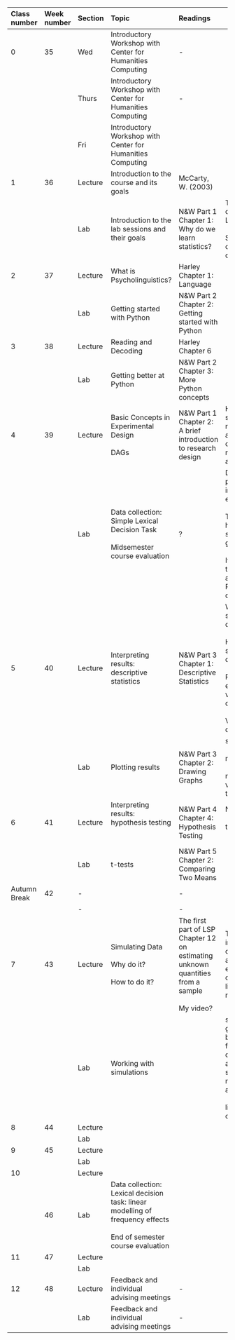 |    Class number    |    Week number    |    Section    |    Topic                                                                                                                                                                           |    Readings                                                                                                           |                                                                                                                                                                                   |
|:-------------------|:------------------|:--------------|:-----------------------------------------------------------------------------------------------------------------------------------------------------------------------------------|:----------------------------------------------------------------------------------------------------------------------|:----------------------------------------------------------------------------------------------------------------------------------------------------------------------------------|
|                 0  |    35             |    Wed        |    Introductory Workshop with Center for Humanities Computing                                                                                                                      |    -                                                                                                                  |                                                                                                                                                                                   |
|                    |                   |    Thurs      |    Introductory Workshop with Center for Humanities Computing                                                                                                                      |    -                                                                                                                  |                                                                                                                                                                                   |
|                    |                   |    Fri        |    Introductory Workshop with Center for Humanities Computing                                                                                                                      |                                                                                                                       |                                                                                                                                                                                   |
|                 1  |    36             |    Lecture    |    Introduction to the course and its goals                                                                                                                                        |    McCarty, W. (2003)                                                                                                 |                                                                                                                                                                                   |
|                    |                   |    Lab        |    Introduction to the lab sessions and their goals                                                                                                                                |    N&W Part 1 Chapter 1: Why do we learn statistics?                                                                  | Tidy up this chapter in LSP<div><br></div><div>Some kind of live coding?</div>                                                                                                    |
|                 2  |    37             |    Lecture    |    What is Psycholinguistics?                                                                                                                                                      |    Harley Chapter 1: Language                                                                                         |                                                                                                                                                                                   |
|                    |                   |    Lab        |    Getting started with Python                                                                                                                                                     |    N&W Part 2 Chapter 2: Getting started with Python                                                                  |                                                                                                                                                                                   |
|                 3  |    38             |    Lecture    |  Reading and Decoding                                                                                                                                                              |  Harley Chapter 6                                                                                                     |                                                                                                                                                                                   |
|                    |                   |    Lab        |    Getting better at Python                                                                                                                                                        |    N&W Part 2 Chapter 3: More Python concepts                                                                         |                                                                                                                                                                                   |
|                 4  |    39             |    Lecture    |    Basic Concepts in Experimental Design                                          <div><br></div><div>DAGs</div>                                                                   |    N&W Part 1 Chapter 2: A brief introduction to research design                                                      |  Have students make DAGs about their own research areas                                                                                                                           |
|                    |                   |    Lab        |    Data collection: Simple Lexical Decision Task<div><br></div><div>Midsemester course evaluation            </div>                                                                | ?                                                                                                                     | Debrief participating in an experiment<div><br></div><div>Talk about how the semester is going</div><div><br></div><div>If there is time, answer Python questions</div>           |
|                 5  |    40             |    Lecture    |    Interpreting results: descriptive statistics                                                                                                                                    |    N&W Part 3 Chapter 1: Descriptive Statistics                                                                       | Why do we summarize data?<div><br></div><div>How do we summarize data?</div><div><br></div><div>Point estimates vs. distributions</div><div><br></div><div>Visualizing data</div> |
|                    |                   |    Lab        |    Plotting results                                                                                                                                                                |    N&W Part 3 Chapter 2: Drawing Graphs                                                                               | seaborn<div><br></div><div>matplotlib</div><div><br></div><div>make videos for these</div>                                                                                        |
|                 6  |    41             |    Lecture    |    Interpreting results: hypothesis testing                                                                      <div><br></div><div><br></div>                                    |    N&amp;W Part 4 Chapter 4: Hypothesis Testing                                                                       | <div>NHST</div><div><br></div>t-tests                                                        <div><br></div>                                                                      |
|                    |                   |    Lab        | t-tests                                                                                                                                                                            | N&amp;W Part 5 Chapter 2: Comparing Two Means                                                                         |                                                                                                                                                                                   |
|    Autumn Break    |    42             |    -          |                                                                                                                                                                                    |    -                                                                                                                  |                                                                                                                                                                                   |
|                    |                   |    -          |                                                                                                                                                                                    |    -                                                                                                                  |                                                                                                                                                                                   |
|                 7  |    43             |    Lecture    |    Simulating Data<div><br></div><div>Why do it?</div><div><br></div><div>How to do it?</div>                                                                                      |    The first part of LSP Chapter 12 on estimating unknown quantities from a sample<div><br><div>My video?</div></div> | The importance of building an experiment on a literature review                                                                                                                   |
|                    |                   |    Lab        | Working with simulations                                                                                                                                                           |                                                                                                                       | study groups bring frequency data we can add to our simulation / meta-analysis<div><br></div><div>live-coding?</div>                                                              |
|                 8  |    44             |    Lecture    |                                                                                                                                                                                    |                                                                                                                       |                                                                                                                                                                                   |
|                    |                   |    Lab        |                                                                                                                                                                                    |                                                                                                                       |                                                                                                                                                                                   |
|                 9  |    45             |    Lecture    |                                                                                                                                                                                    |                                                                                                                       |                                                                                                                                                                                   |
|                    |                   |    Lab        |                                                                                                                                                                                    |                                                                                                                       |                                                                                                                                                                                   |
|                10  |                   |    Lecture    |                                                                                                                                                                                    |                                                                                                                       |                                                                                                                                                                                   |
|                    |    46             |    Lab        |    Data collection: Lexical decision task: linear modelling of frequency effects&nbsp;<div><br></div><div>End of semester course evaluation                                 </div> |                                                                                                                       |                                                                                                                                                                                   |
|                11  |    47             |    Lecture    |                                                                                                                                                                                    |                                                                                                                       |                                                                                                                                                                                   |
|                    |                   |    Lab        |                                                                                                                                                                                    |                                                                                                                       |                                                                                                                                                                                   |
|                12  |    48             |    Lecture    |    Feedback and individual advising meetings                                                                                                                                       |    -                                                                                                                  |                                                                                                                                                                                   |
|                    |                   |    Lab        |    Feedback and individual advising meetings                                                                                                                                       |    -                                                                                                                  |                                                                                                                                                                                   |  